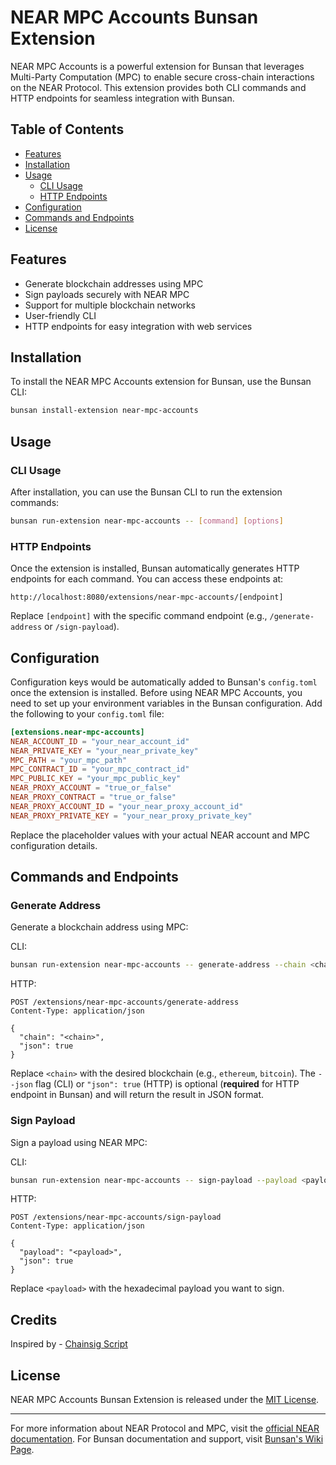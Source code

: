 # NEAR MPC Accounts Bunsan Extension

NEAR MPC Accounts is a powerful extension for Bunsan that leverages Multi-Party Computation (MPC) to enable secure cross-chain interactions on the NEAR Protocol. This extension provides both CLI commands and HTTP endpoints for seamless integration with Bunsan.

## Table of Contents

- [Features](#features)
- [Installation](#installation)
- [Usage](#usage)
  - [CLI Usage](#cli-usage)
  - [HTTP Endpoints](#http-endpoints)
- [Configuration](#configuration)
- [Commands and Endpoints](#commands-and-endpoints)
- [License](#license)

## Features

- Generate blockchain addresses using MPC
- Sign payloads securely with NEAR MPC
- Support for multiple blockchain networks
- User-friendly CLI
- HTTP endpoints for easy integration with web services

## Installation

To install the NEAR MPC Accounts extension for Bunsan, use the Bunsan CLI:

```bash
bunsan install-extension near-mpc-accounts
```

## Usage

### CLI Usage

After installation, you can use the Bunsan CLI to run the extension commands:

```bash
bunsan run-extension near-mpc-accounts -- [command] [options]
```

### HTTP Endpoints

Once the extension is installed, Bunsan automatically generates HTTP endpoints for each command. You can access these endpoints at:

```
http://localhost:8080/extensions/near-mpc-accounts/[endpoint]
```

Replace `[endpoint]` with the specific command endpoint (e.g., `/generate-address` or `/sign-payload`).

## Configuration

Configuration keys would be automatically added to Bunsan's `config.toml` once the extension is installed. Before using NEAR MPC Accounts, you need to set up your environment variables in the Bunsan configuration. Add the following to your `config.toml` file:

```toml
[extensions.near-mpc-accounts]
NEAR_ACCOUNT_ID = "your_near_account_id"
NEAR_PRIVATE_KEY = "your_near_private_key"
MPC_PATH = "your_mpc_path"
MPC_CONTRACT_ID = "your_mpc_contract_id"
MPC_PUBLIC_KEY = "your_mpc_public_key"
NEAR_PROXY_ACCOUNT = "true_or_false"
NEAR_PROXY_CONTRACT = "true_or_false"
NEAR_PROXY_ACCOUNT_ID = "your_near_proxy_account_id"
NEAR_PROXY_PRIVATE_KEY = "your_near_proxy_private_key"
```

Replace the placeholder values with your actual NEAR account and MPC configuration details.

## Commands and Endpoints

### Generate Address

Generate a blockchain address using MPC:

CLI:
```bash
bunsan run-extension near-mpc-accounts -- generate-address --chain <chain> [--json]
```

HTTP:
```
POST /extensions/near-mpc-accounts/generate-address
Content-Type: application/json

{
  "chain": "<chain>",
  "json": true
}
```

Replace `<chain>` with the desired blockchain (e.g., `ethereum`, `bitcoin`).
The `--json` flag (CLI) or `"json": true` (HTTP) is optional (**required** for HTTP endpoint in Bunsan) and will return the result in JSON format.

### Sign Payload

Sign a payload using NEAR MPC:

CLI:
```bash
bunsan run-extension near-mpc-accounts -- sign-payload --payload <payload> [--json]
```

HTTP:
```
POST /extensions/near-mpc-accounts/sign-payload
Content-Type: application/json

{
  "payload": "<payload>",
  "json": true
}
```

Replace `<payload>` with the hexadecimal payload you want to sign.

## Credits

Inspired by - [Chainsig Script](https://github.com/near-examples/chainsig-script)

## License

NEAR MPC Accounts Bunsan Extension is released under the [MIT License](LICENSE).

---

For more information about NEAR Protocol and MPC, visit the [official NEAR documentation](https://docs.near.org).
For Bunsan documentation and support, visit [Bunsan's Wiki Page](https://github.com/ronnakamoto/bunsan/wiki).

